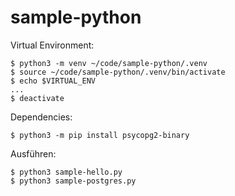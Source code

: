 
# sample-python

Virtual Environment:

~~~
$ python3 -m venv ~/code/sample-python/.venv
$ source ~/code/sample-python/.venv/bin/activate
$ echo $VIRTUAL_ENV
...
$ deactivate
~~~

Dependencies:

~~~
$ python3 -m pip install psycopg2-binary
~~~

Ausführen:

~~~
$ python3 sample-hello.py
$ python3 sample-postgres.py
~~~
